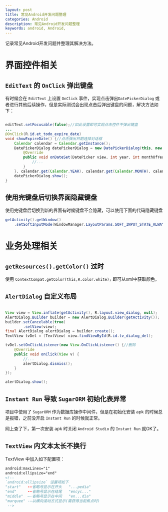 ```yaml
---
layout: post
title: 常见Android开发问题整理
categories: Android
description: 常见Android开发问题整理
keywords: android, Android,
---
```


记录常见Android开发问题并整理其解决方法。

# 界面控件相关

## `EditText` 的 `OnClick` 弹出键盘

有时候会在 `EditText` 上设置 `OnClick` 事件，实现点击弹出`DatePickerDialog` 或者进行其他后续操作，但是实际测试会出现点击后弹出键盘的问题，解决方法如下：

```java

editText.setFocusable(false);//如此设置即可实现点击控件不弹出键盘
...
@OnClick(R.id.et_todo_expire_date)
void showExpireDate() {//点击弹出日期选择对话框
    Calendar calendar = Calendar.getInstance();
    DatePickerDialog datePickerDialog = new DatePickerDialog(this, new DatePickerDialog.OnDateSetListener() {
        @Override
        public void onDateSet(DatePicker view, int year, int monthOfYear, int dayOfMonth) {
            //...
        }
    }, calendar.get(Calendar.YEAR), calendar.get(Calendar.MONTH), calendar.get(Calendar.DAY_OF_MONTH));
    datePickerDialog.show();
}

```

## 使用完键盘后切换界面隐藏键盘

使用完键盘后切换到新的界面有时候键盘不会隐藏，可以使用下面的代码隐藏键盘

```java
getActivity().getWindow()
	.setSoftInputMode(WindowManager.LayoutParams.SOFT_INPUT_STATE_ALWAYS_HIDDEN);
```

# 业务处理相关

## `getResources().getColor()` 过时

使用 `ContextCompat.getColor(this,R.color.white);` 即可从xml中获取颜色。

## `AlertDialog` 自定义布局

```java

View view = View.inflate(getActivity(), R.layout.view_dialog, null);
AlertDialog.Builder builder = new AlertDialog.Builder(getActivity());
builder.setCancelable(true)
        .setView(view);
final AlertDialog alertDialog = builder.create();
TextView tvDel = (TextView) view.findViewById(R.id.tv_dialog_del);

tvDel.setOnClickListener(new View.OnClickListener() {//删除
    @Override
    public void onClick(View v) {
        //...
        alertDialog.dismiss();
    }
});

alertDialog.show();
```

## `Instant Run` 导致 `SugarORM` 初始化表异常

项目中使用了 `SugarORM` 作为数据库操作中间件，但是在初始化安装 apk 的时候总是报错，之前没开启 `Instant Run` 的时候就正常。

网上查了下，第一次安装 apk 时关闭 `Android Studio` 的 `Instant Run` 就OK了。

## `TextView` 内文本太长不换行

TextView 中加入如下配置项： 

```xml
android:maxLines="1"
android:ellipsize="end"
<!-- 
`android:ellipsize` 设置项如下
"start"   --省略号显示在开头   "...pedia"
"end"     --省略号显示在结尾   "encyc..."
"middle"  —-省略号显示在中间   "en...dia"
"marquee" -–以横向滚动方式显示(需获得当前焦点时)
 -->
```
